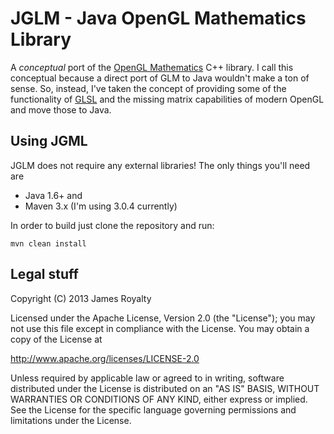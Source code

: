 JGLM - Java OpenGL Mathematics Library
======================================

A *conceptual* port of the [OpenGL Mathematics](http://glm.g-truc.net/) C++ 
library.  I call this conceptual because a direct port of GLM to Java wouldn't
make a ton of sense.  So, instead, I've taken the concept of providing some of
the functionality of [GLSL](http://www.opengl.org/documentation/glsl/) and
the missing matrix capabilities of modern OpenGL and move those to Java.


Using JGML
----------

JGLM does not require any external libraries!  The only things you'll need are

* Java 1.6+ and
* Maven 3.x (I'm using 3.0.4 currently)

In order to build just clone the repository and run:

    mvn clean install


Legal stuff
-----------

Copyright (C) 2013 James Royalty

Licensed under the Apache License, Version 2.0 (the "License");
you may not use this file except in compliance with the License.
You may obtain a copy of the License at

http://www.apache.org/licenses/LICENSE-2.0

Unless required by applicable law or agreed to in writing, software
distributed under the License is distributed on an "AS IS" BASIS,
WITHOUT WARRANTIES OR CONDITIONS OF ANY KIND, either express or implied.
See the License for the specific language governing permissions and
limitations under the License.

